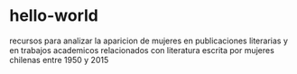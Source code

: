 # hello-world
recursos para analizar la aparicion de mujeres en publicaciones literarias y en trabajos academicos relacionados con literatura escrita por mujeres chilenas entre 1950 y 2015
